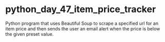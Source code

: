 # python_day_47_item_price_tracker
Python program that uses Beautiful Soup to scrape a specified url for an item price and then sends the user an email alert when the price is below the given preset value.
